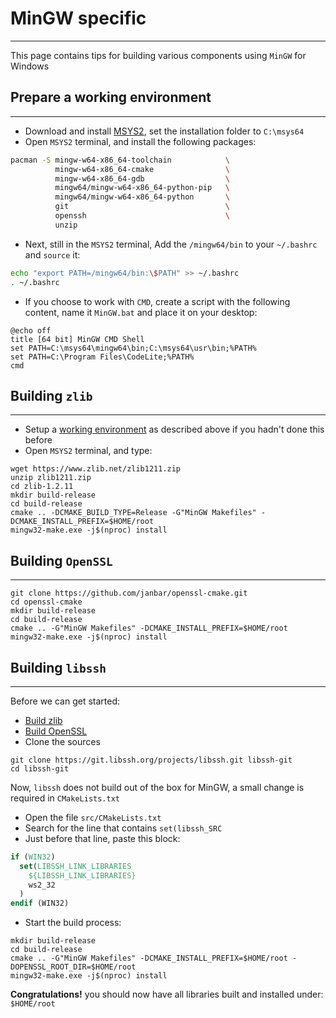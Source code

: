 # MinGW specific
---

This page contains tips for building various components using `MinGW` for Windows

## Prepare a working environment
---

- Download and install [MSYS2][2], set the installation folder to `C:\msys64`
- Open `MSYS2` terminal, and install the following packages:

```bash
pacman -S mingw-w64-x86_64-toolchain            \
          mingw-w64-x86_64-cmake                \
          mingw-w64-x86_64-gdb                  \
          mingw64/mingw-w64-x86_64-python-pip   \
          mingw64/mingw-w64-x86_64-python       \
          git                                   \
          openssh                               \
          unzip
```

- Next, still in the `MSYS2` terminal, Add the `/mingw64/bin` to your `~/.bashrc` and `source` it:

```bash
echo "export PATH=/mingw64/bin:\$PATH" >> ~/.bashrc
. ~/.bashrc
```

- If you choose to work with `CMD`, create a script with the following content, name it `MinGW.bat` and place it on your desktop:

```batch
@echo off
title [64 bit] MinGW CMD Shell
set PATH=C:\msys64\mingw64\bin;C:\msys64\usr\bin;%PATH%
set PATH=C:\Program Files\CodeLite;%PATH%
cmd
```

## Building `zlib`
---

- Setup a [working environment][7] as described above if you hadn't done this before
- Open `MSYS2` terminal, and type:

```batch
wget https://www.zlib.net/zlib1211.zip
unzip zlib1211.zip
cd zlib-1.2.11
mkdir build-release
cd build-release
cmake .. -DCMAKE_BUILD_TYPE=Release -G"MinGW Makefiles" -DCMAKE_INSTALL_PREFIX=$HOME/root
mingw32-make.exe -j$(nproc) install
```

## Building `OpenSSL`
---

```batch
git clone https://github.com/janbar/openssl-cmake.git
cd openssl-cmake
mkdir build-release
cd build-release
cmake .. -G"MinGW Makefiles" -DCMAKE_INSTALL_PREFIX=$HOME/root
mingw32-make.exe -j$(nproc) install
```

## Building `libssh`
---

Before we can get started:

- [Build zlib][5]
- [Build OpenSSL][6]
- Clone the sources

```batch
git clone https://git.libssh.org/projects/libssh.git libssh-git
cd libssh-git
```

Now, `libssh` does not build out of the box for MinGW, a small change is required in `CMakeLists.txt`

- Open the file `src/CMakeLists.txt`
- Search for the line that contains `set(libssh_SRC`
- Just before that line, paste this block:

```cmake
if (WIN32)
  set(LIBSSH_LINK_LIBRARIES
    ${LIBSSH_LINK_LIBRARIES}
    ws2_32
  )
endif (WIN32)
```

- Start the build process:

```batch
mkdir build-release
cd build-release
cmake .. -G"MinGW Makefiles" -DCMAKE_INSTALL_PREFIX=$HOME/root -DOPENSSL_ROOT_DIR=$HOME/root
mingw32-make.exe -j$(nproc) install
```

**Congratulations!** you should now have all libraries built and installed under: `$HOME/root`

[1]: https://www.zlib.net/zlib1211.zip
[2]: https://www.msys2.org/#installation
[3]: https://www.openssl.org/source/
[4]: https://strawberryperl.com/
[5]: #building-zlib
[6]: #building-openssl
[7]: #prepare-a-working-environment